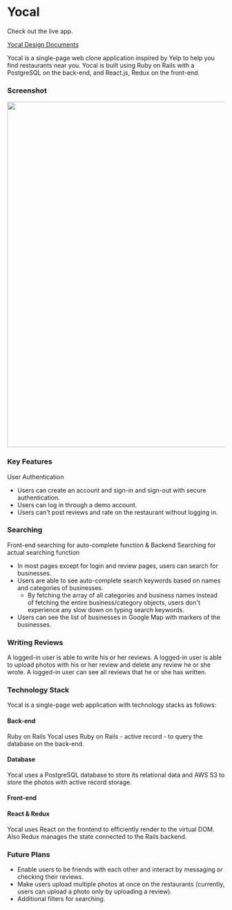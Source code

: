 # Yocal

Check out the live app.

[Yocal Design Documents](https://github.com/hkryucr/fsp-yocal/wiki)

Yocal is a single-page web clone application inspired by Yelp to help you find restaurants near you. Yocal is built using Ruby on Rails with a PostgreSQL on the back-end, and React.js, Redux on the front-end. 

### Screenshot
<!-- <img src="https://go.aws/3bQsTI8" alt="My cool logo"/> -->

<img src="./img/Yocal.gif?raw=true" width="800px">

### Key Features
User Authentication
- Users can create an account and sign-in and sign-out with secure authentication.
- Users can log in through a demo account.
- Users can't post reviews and rate on the restaurant without logging in.

### Searching
Front-end searching for auto-complete function & Backend Searching for actual searching function 
- In most pages except for login and review pages, users can search for businesses.
- Users are able to see auto-complete search keywords based on names and categories of businesses.
  - By fetching the array of all categories and business names instead of fetching the entire business/category objects, users don't experience any slow down on typing search keywords. 
- Users can see the list of businesses in Google Map with markers of the businesses.


### Writing Reviews
A logged-in user is able to write his or her reviews.
A logged-in user is able to upload photos with his or her review and delete any review he or she wrote.
A logged-in user can see all reviews that he or she has written.


### Technology Stack
Yocal is a single-page web application with technology stacks as follows: 

#### Back-end
Ruby on Rails 
Yocal uses Ruby on Rails - active record - to query the database on the back-end.
#### Database
Yocal uses a PostgreSQL database to store its relational data and AWS S3 to store the photos with active record storage.
 
#### Front-end
#### React & Redux
Yocal uses React on the frontend to efficiently render to the virtual DOM. Also Redux manages the state connected to the Rails backend. 

### Future Plans
- Enable users to be friends with each other and interact by messaging or checking their reviews.
- Make users upload multiple photos at once on the restaurants (currently, users can upload a photo only by uploading a review).
- Additional filters for searching.

